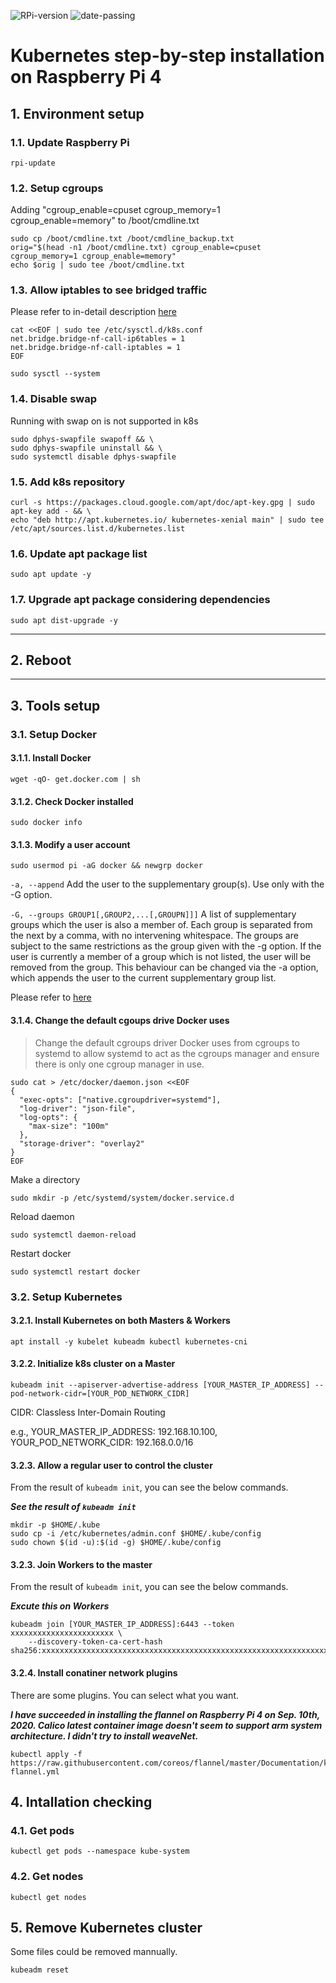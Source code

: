 ![RPi-version](https://img.shields.io/badge/rpi-v4-informational) ![date-passing](https://img.shields.io/badge/sep--10--2020-passing-success) 

# Kubernetes step-by-step installation on Raspberry Pi 4

## 1. Environment setup
### 1.1. Update Raspberry Pi
```
rpi-update
```

### 1.2. Setup cgroups
Adding "cgroup_enable=cpuset cgroup_memory=1 cgroup_enable=memory" to /boot/cmdline.txt
```
sudo cp /boot/cmdline.txt /boot/cmdline_backup.txt
orig="$(head -n1 /boot/cmdline.txt) cgroup_enable=cpuset cgroup_memory=1 cgroup_enable=memory"
echo $orig | sudo tee /boot/cmdline.txt
```

### 1.3. Allow iptables to see bridged traffic
Please refer to in-detail description [here](https://kubernetes.io/docs/concepts/extend-kubernetes/compute-storage-net/network-plugins/#network-plugin-requirements)
```
cat <<EOF | sudo tee /etc/sysctl.d/k8s.conf
net.bridge.bridge-nf-call-ip6tables = 1
net.bridge.bridge-nf-call-iptables = 1
EOF
```
```
sudo sysctl --system
```

### 1.4. Disable swap
Running with swap on is not supported in k8s
```
sudo dphys-swapfile swapoff && \
sudo dphys-swapfile uninstall && \
sudo systemctl disable dphys-swapfile
```

### 1.5. Add k8s repository
```
curl -s https://packages.cloud.google.com/apt/doc/apt-key.gpg | sudo apt-key add - && \
echo "deb http://apt.kubernetes.io/ kubernetes-xenial main" | sudo tee /etc/apt/sources.list.d/kubernetes.list
```

### 1.6. Update apt package list
```
sudo apt update -y
```

### 1.7. Upgrade apt package considering dependencies
```
sudo apt dist-upgrade -y
```

----

## 2. Reboot

---

## 3. Tools setup
### 3.1. Setup Docker
#### 3.1.1. Install Docker
```
wget -qO- get.docker.com | sh
```

#### 3.1.2. Check Docker installed
```
sudo docker info
```

#### 3.1.3. Modify a user account
```
sudo usermod pi -aG docker && newgrp docker
```
`-a, --append`
Add the user to the supplementary group(s). Use only with the -G option.

`-G, --groups GROUP1[,GROUP2,...[,GROUPN]]]`
A list of supplementary groups which the user is also a member of. Each group is separated from the next by a comma, with no intervening whitespace. The groups are subject to the same restrictions as the group given with the -g option.
If the user is currently a member of a group which is not listed, the user will be removed from the group. This behaviour can be changed via the -a option, which appends the user to the current supplementary group list.

Please refer to [here](https://linux.die.net/man/8/usermod)


#### 3.1.4. Change the default cgoups drive Docker uses
> Change the default cgroups driver Docker uses from cgroups to systemd to allow systemd to act as the cgroups manager and ensure there is only one cgroup manager in use.
```
sudo cat > /etc/docker/daemon.json <<EOF
{
  "exec-opts": ["native.cgroupdriver=systemd"],
  "log-driver": "json-file",
  "log-opts": {
    "max-size": "100m"
  },
  "storage-driver": "overlay2"
}
EOF
```
Make a directory
```
sudo mkdir -p /etc/systemd/system/docker.service.d
```
Reload daemon
```
sudo systemctl daemon-reload
```
Restart docker
```
sudo systemctl restart docker
```


### 3.2. Setup Kubernetes
#### 3.2.1. Install Kubernetes on both Masters & Workers
```
apt install -y kubelet kubeadm kubectl kubernetes-cni
```

#### 3.2.2. Initialize k8s cluster on a Master
```
kubeadm init --apiserver-advertise-address [YOUR_MASTER_IP_ADDRESS] --pod-network-cidr=[YOUR_POD_NETWORK_CIDR]
```
CIDR: Classless Inter-Domain Routing

e.g., YOUR_MASTER_IP_ADDRESS: 192.168.10.100, YOUR_POD_NETWORK_CIDR: 192.168.0.0/16

#### 3.2.3. Allow a regular user to control the cluster
From the result of `kubeadm init`, you can see the below commands.

***See the result of `kubeadm init`***
```
mkdir -p $HOME/.kube
sudo cp -i /etc/kubernetes/admin.conf $HOME/.kube/config
sudo chown $(id -u):$(id -g) $HOME/.kube/config
```

#### 3.2.3. Join Workers to the master
From the result of `kubeadm init`, you can see the below commands.

***Excute this on Workers***
```
kubeadm join [YOUR_MASTER_IP_ADDRESS]:6443 --token xxxxxxxxxxxxxxxxxxxxxxx \
    --discovery-token-ca-cert-hash sha256:xxxxxxxxxxxxxxxxxxxxxxxxxxxxxxxxxxxxxxxxxxxxxxxxxxxxxxxxxxxxxxxx
```

#### 3.2.4. Install conatiner network plugins
There are some plugins. You can select what you want.

***I have succeeded in installing the flannel on Raspberry Pi 4 on Sep. 10th, 2020.
Calico latest container image doesn't seem to support arm system architecture. I didn't try to install weaveNet.***

```
kubectl apply -f https://raw.githubusercontent.com/coreos/flannel/master/Documentation/kube-flannel.yml
```

## 4. Intallation checking
### 4.1. Get pods
```
kubectl get pods --namespace kube-system
```

### 4.2. Get nodes
```
kubectl get nodes
```

## 5. Remove Kubernetes cluster
Some files could be removed mannually.
```
kubeadm reset
```
